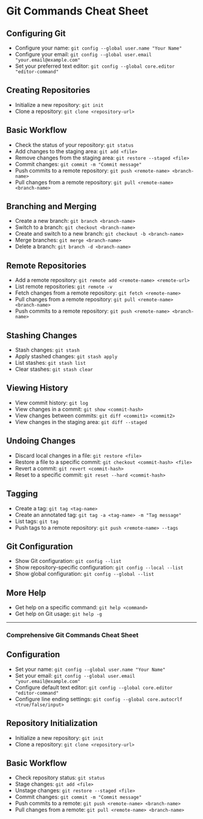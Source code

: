 # Git Commands Cheat Sheet

## Configuring Git

- Configure your name: `git config --global user.name "Your Name"`
- Configure your email: `git config --global user.email "your.email@example.com"`
- Set your preferred text editor: `git config --global core.editor "editor-command"`

## Creating Repositories

- Initialize a new repository: `git init`
- Clone a repository: `git clone <repository-url>`

## Basic Workflow

- Check the status of your repository: `git status`
- Add changes to the staging area: `git add <file>`
- Remove changes from the staging area: `git restore --staged <file>`
- Commit changes: `git commit -m "Commit message"`
- Push commits to a remote repository: `git push <remote-name> <branch-name>`
- Pull changes from a remote repository: `git pull <remote-name> <branch-name>`

## Branching and Merging

- Create a new branch: `git branch <branch-name>`
- Switch to a branch: `git checkout <branch-name>`
- Create and switch to a new branch: `git checkout -b <branch-name>`
- Merge branches: `git merge <branch-name>`
- Delete a branch: `git branch -d <branch-name>`

## Remote Repositories

- Add a remote repository: `git remote add <remote-name> <remote-url>`
- List remote repositories: `git remote -v`
- Fetch changes from a remote repository: `git fetch <remote-name>`
- Pull changes from a remote repository: `git pull <remote-name> <branch-name>`
- Push commits to a remote repository: `git push <remote-name> <branch-name>`

## Stashing Changes

- Stash changes: `git stash`
- Apply stashed changes: `git stash apply`
- List stashes: `git stash list`
- Clear stashes: `git stash clear`

## Viewing History

- View commit history: `git log`
- View changes in a commit: `git show <commit-hash>`
- View changes between commits: `git diff <commit1> <commit2>`
- View changes in the staging area: `git diff --staged`

## Undoing Changes

- Discard local changes in a file: `git restore <file>`
- Restore a file to a specific commit: `git checkout <commit-hash> <file>`
- Revert a commit: `git revert <commit-hash>`
- Reset to a specific commit: `git reset --hard <commit-hash>`

## Tagging

- Create a tag: `git tag <tag-name>`
- Create an annotated tag: `git tag -a <tag-name> -m "Tag message"`
- List tags: `git tag`
- Push tags to a remote repository: `git push <remote-name> --tags`

## Git Configuration

- Show Git configuration: `git config --list`
- Show repository-specific configuration: `git config --local --list`
- Show global configuration: `git config --global --list`

## More Help

- Get help on a specific command: `git help <command>`
- Get help on Git usage: `git help -g`

---

### Comprehensive Git Commands Cheat Sheet

## Configuration

- Set your name: `git config --global user.name "Your Name"`
- Set your email: `git config --global user.email "your.email@example.com"`
- Configure default text editor: `git config --global core.editor "editor-command"`
- Configure line ending settings: `git config --global core.autocrlf <true/false/input>`

## Repository Initialization

- Initialize a new repository: `git init`
- Clone a repository: `git clone <repository-url>`

## Basic Workflow

- Check repository status: `git status`
- Stage changes: `git add <file>`
- Unstage changes: `git restore --staged <file>`
- Commit changes: `git commit -m "Commit message"`
- Push commits to a remote: `git push <remote-name> <branch-name>`
- Pull changes from a remote: `git pull <remote-name> <branch-name>`
